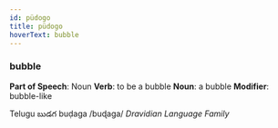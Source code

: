 ```yaml
---
id: püdogo
title: püdogo
hoverText: bubble
---
```


### bubble

**Part of Speech**: Noun
**Verb**: to be a bubble
**Noun**: a bubble
**Modifier**: bubble-like

Telugu బుడగ buḍaga /buɖaga/
*Dravidian Language Family*